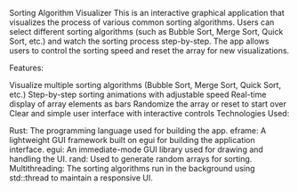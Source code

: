 Sorting Algorithm Visualizer
This is an interactive graphical application that visualizes the process of various common sorting algorithms. Users can select different sorting algorithms (such as Bubble Sort, Merge Sort, Quick Sort, etc.) and watch the sorting process step-by-step. The app allows users to control the sorting speed and reset the array for new visualizations.

Features:

Visualize multiple sorting algorithms (Bubble Sort, Merge Sort, Quick Sort, etc.)
Step-by-step sorting animations with adjustable speed
Real-time display of array elements as bars
Randomize the array or reset to start over
Clear and simple user interface with interactive controls
Technologies Used:

Rust: The programming language used for building the app.
eframe: A lightweight GUI framework built on egui for building the application interface.
egui: An immediate-mode GUI library used for drawing and handling the UI.
rand: Used to generate random arrays for sorting.
Multithreading: The sorting algorithms run in the background using std::thread to maintain a responsive UI.
